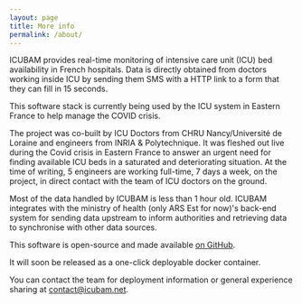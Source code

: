 ```yaml
---
layout: page
title: More info
permalink: /about/
---
```


ICUBAM provides real-time monitoring of intensive care unit (ICU) bed
availability in French hospitals. Data is directly obtained from doctors
working inside ICU by sending them SMS with a HTTP link to a form that they can
fill in 15 seconds.

This software stack is currently being used by the ICU system in Eastern France
to help manage the COVID crisis.

The project was co-built by ICU Doctors from CHRU Nancy/Université de Loraine
and engineers from INRIA & Polytechnique. It was fleshed out live during the
Covid crisis in Eastern France to answer an urgent need for finding available
ICU beds in a saturated and deteriorating situation. At the time of writing, 5
engineers are working full-time, 7 days a week, on the project, in direct
contact with the team of ICU doctors on the ground.

Most of the data handled by ICUBAM is less than 1 hour old. ICUBAM integrates
with the ministry of health (only ARS Est for now)'s back-end system for
sending data upstream to inform authorities and retrieving data to synchronise
with other data sources.

This software is open-source and made available
[on GitHub](https://github.com/icubam/icubam).

It will soon be released as a one-click deployable docker container.

You can contact the team for deployment information or general experience
sharing at contact@icubam.net.

